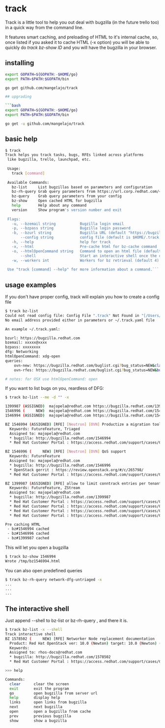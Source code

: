 # track

Track is a little tool to help you out deal with bugzilla (in the future 
trello too) in a quick way from the command line.

It features smart caching, and preloading of HTML to it's internal cache,
so, once listed if you asked it to cache HTML (-x option) you will
be able to quickly do *track bz-show ID* and you will have the bugzilla
in your browser.

## installing

```bash
export GOPATH=${GOPATH:-$HOME/go}
export PATH=$PATH:$GOPATH/bin

go get github.com/mangelajo/track

## upgrading

```bash
export GOPATH=${GOPATH:-$HOME/go}
export PATH=$PATH:$GOPATH/bin

go get -u github.com/mangelajo/track
```

## basic help

```bash
$ track
Track helps you track tasks, bugs, RFEs linked across platforms
 like bugzilla, trello, launchpad, etc.
 
 Usage:
   track [command]
 
 Available Commands:
   bz-list     List bugzillas based on parameters and configuration
   bz-rh-query Grab query parameters from https://url.corp.redhat.com/< name >
   bz-query    Grab query parameters from your config
   bz-show     Open cached HTML for bugzilla
   help        Help about any command
   version     Show program's version number and exit
 
 Flags:
   -u, --bzemail string           Bugzilla login email
   -p, --bzpass string            Bugzilla login password
   -b, --bzurl string             Bugzilla URL (default "https://bugzilla.redhat.com")
       --config string            config file (default is $HOME/.track.yaml)
   -h, --help                     help for track
   -x, --html                     Pre-cache html for bz-cache command
   -o, --htmlOpenCommand string   Command to open an html file (default "xdg-open")
       --shell                    Start an interactive shell once the command is done
   -w, --workers int              Workers for bz retrieval (default 4)
 
 Use "track [command] --help" for more information about a command.```
```

## usage examples

If you don't have proper config, track will explain you how to create a config file
```bash
$ track bz-list
Could not read config file: Config File ".track" Not Found in "[/Users/ajo]"
No email address provided either in parameters or ~/.track.yaml file

An example ~/.track.yaml:

bzurl: https://bugzilla.redhat.com
bzemail: xxxxx@xxxx
bzpass: xxxxxxxx
dfg: Networking
htmlOpenCommand: xdg-open
queries:
    ovn-new: https://bugzilla.redhat.com/buglist.cgi?bug_status=NEW&classification=Red%20Hat&component=python-networking-ovn&list_id=8959835&product=Red%20Hat%20OpenStack&query_format=advanced
    ovn-rfes: https://bugzilla.redhat.com/buglist.cgi?bug_status=NEW&bug_status=ASSIGNED&bug_status=MODIFIED&bug_status=ON_DEV&bug_status=POST&bug_status=ON_QA&classification=Red%20Hat&component=python-networking-ovn&f1=keywords&f2=short_desc&j_top=OR&list_id=8959855&o1=substring&o2=substring&product=Red%20Hat%20OpenStack&query_format=advanced&v1=RFE&v2=RFE

# notes: for OSX use htmlOpenCommand: open

```

If you want to list bugs on you, reardless of DFG:

```bash
$ track bz-list --me -d "" -x

1399987 (ASSIGNED)	majopela@redhat.com	https://bugzilla.redhat.com/1399987	   openstack-neutron	[RFE] allow to limit conntrack entries per tenant to avoid "nf_conntrack: table full, dropping packet"
1546996 (     NEW)	majopela@redhat.com	https://bugzilla.redhat.com/1546996	python-networking-ovn	[RFE] [Neutron] [OVN] QoS support
1546994 (ASSIGNED)	majopela@redhat.com	https://bugzilla.redhat.com/1546994	python-networking-ovn	[RFE] [Neutron] [OVN] Productize a migration tool from ML2/OVS to OVN

BZ 1546994 (ASSIGNED) [RFE] [Neutron] [OVN] Productize a migration tool from ML2/OVS to OVN
  Keywords: FutureFeature, Triaged
  Assigned to: majopela@redhat.com
  * bugzilla: http://bugzilla.redhat.com/1546994
  * Red Hat Customer Portal : https://access.redhat.com/support/cases/02058676

BZ 1546996 (     NEW) [RFE] [Neutron] [OVN] QoS support
  Keywords: FutureFeature
  Assigned to: majopela@redhat.com
  * bugzilla: http://bugzilla.redhat.com/1546996
  * OpenStack gerrit : https://review.openstack.org/#/c/265798/
  * Red Hat Customer Portal : https://access.redhat.com/support/cases/02058676

BZ 1399987 (ASSIGNED) [RFE] allow to limit conntrack entries per tenant to avoid "nf_conntrack: table full, dropping packet"
  Keywords: FutureFeature, ZStream
  Assigned to: majopela@redhat.com
  * bugzilla: http://bugzilla.redhat.com/1399987
  * Red Hat Customer Portal : https://access.redhat.com/support/cases/02037820
  * Red Hat Customer Portal : https://access.redhat.com/support/cases/01973106
  * Red Hat Customer Portal : https://access.redhat.com/support/cases/01955752
  * Red Hat Customer Portal : https://access.redhat.com/support/cases/01747905

Pre caching HTML
 - bz#1546994 cached
 - bz#1546996 cached
 - bz#1399987 cached
```

This will let you open a bugzilla
```bash
$ track bz-show 1546994
Wrote /tmp/bz1546994.html
```

You can also open predefined queries
```bash
$ track bz-rh-query network-dfg-untriaged -x
...
...
...

```

## The interactive shell

Just append --shell to bz-list or bz-rh-query , and there it is.
```bash
$ track bz-list -x --shell
Track interactive shell
BZ 1578502 (     NEW) [RFE] Networker Node replacement documentation
  Product: Red Hat OpenStack ver: 10.0 (Newton) target: 10.0 (Newton) (---)
  Keywords:
  Assigned to: rhos-docs@redhat.com
  * bugzilla: http://bugzilla.redhat.com/1578502
  * Red Hat Customer Portal : https://access.redhat.com/support/cases/02101007

>>> help

Commands:
  clear      clear the screen
  exit       exit the program
  go         open bugzilla from server url
  help       display help
  links      open links from bugzilla
  next       next bugzilla
  open       open a bugzilla from cache
  prev       previous bugzilla
  show       show a bugzilla
```
